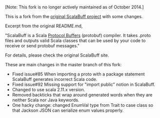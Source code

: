 [Note: This fork is no longer actively maintained as of October 2014.]

This is a fork from the [original ScalaBuff project](https://github.com/SandroGrzicic/ScalaBuff) with some changes.

Excerpt from the original README.md,

"ScalaBuff is a Scala [Protocol Buffers](https://developers.google.com/protocol-buffers/docs/overview) (protobuf) compiler. It takes .proto files and outputs valid Scala classes that can be used by your code to receive or send protobuf messages."

For details, please check the original ScalaBuff site.

These are main changes in the master branch of this fork:
  - Fixed issue#85 When importing a proto with a package statement ScalaBuff generates incorrect Scala code.
  - Fixed issue#92 Missing support for "import public" notion in ScalaBuff.
  - Changed to use scala 2.11.x version.
  - Removed backticks that wrap around generated words when they are neither Scala nor Java keywords.
  - One hacky change: changed EnumVal type from Trait to case class so that Jackson JSON can serialize enum values properly.
